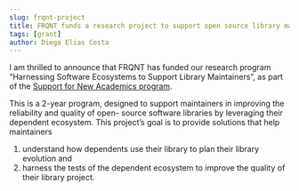 ```yaml
---
slug: frqnt-project
title: FRQNT funds a research project to support open source library maintainers
tags: [grant]
author: Diego Elias Costa
---
```


I am thrilled to announce that FRQNT has funded our research program “Harnessing Software Ecosystems to Support Library Maintainers”, as part of the [Support for New Academics program](https://frq.gouv.qc.ca/en/program/research-support-for-new-academics-frqnt/).

This is a 2-year program, designed to support maintainers in improving the reliability and quality of open-
source software libraries by leveraging their dependent ecosystem. This project’s goal is to provide
solutions that help maintainers 
1. understand how dependents use their library to plan their library evolution and 
2. harness the tests of the dependent ecosystem to improve the quality of their library project. 




